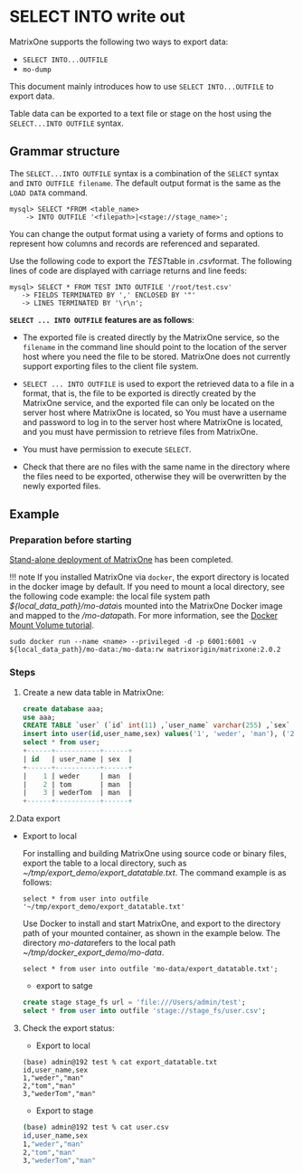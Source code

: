 # SELECT INTO write out

MatrixOne supports the following two ways to export data:

- `SELECT INTO...OUTFILE`
- `mo-dump`

This document mainly introduces how to use `SELECT INTO...OUTFILE` to export data.

Table data can be exported to a text file or stage on the host using the `SELECT...INTO OUTFILE` syntax.

## Grammar structure

The `SELECT...INTO OUTFILE` syntax is a combination of the `SELECT` syntax and `INTO OUTFILE filename`. The default output format is the same as the `LOAD DATA` command.

```
mysql> SELECT *FROM <table_name>
    -> INTO OUTFILE '<filepath>|<stage://stage_name>';
```

You can change the output format using a variety of forms and options to represent how columns and records are referenced and separated.

Use the following code to export the *TEST*table in *.csv*format. The following lines of code are displayed with carriage returns and line feeds:

```
mysql> SELECT * FROM TEST INTO OUTFILE '/root/test.csv'
   -> FIELDS TERMINATED BY ',' ENCLOSED BY '"'
   -> LINES TERMINATED BY '\r\n';
```

**`SELECT ... INTO OUTFILE` features are as follows**:

- The exported file is created directly by the MatrixOne service, so the `filename` in the command line should point to the location of the server host where you need the file to be stored. MatrixOne does not currently support exporting files to the client file system.

- `SELECT ... INTO OUTFILE` is used to export the retrieved data to a file in a format, that is, the file to be exported is directly created by the MatrixOne service, and the exported file can only be located on the server host where MatrixOne is located, so You must have a username and password to log in to the server host where MatrixOne is located, and you must have permission to retrieve files from MatrixOne.

- You must have permission to execute `SELECT`.

- Check that there are no files with the same name in the directory where the files need to be exported, otherwise they will be overwritten by the newly exported files.

## Example

### Preparation before starting

[Stand-alone deployment of MatrixOne](../../Get-Started/install-standalone-matrixone.md) has been completed.

!!! note
    If you installed MatrixOne via `docker`, the export directory is located in the docker image by default. If you need to mount a local directory, see the following code example: the local file system path *${local_data_path}/mo-data*is mounted into the MatrixOne Docker image and mapped to the */mo-data*path. For more information, see the [Docker Mount Volume tutorial](https://www.freecodecamp.org/news/docker-mount-volume-guide-how-to-mount-a-local-directory/).

```
sudo docker run --name <name> --privileged -d -p 6001:6001 -v ${local_data_path}/mo-data:/mo-data:rw matrixorigin/matrixone:2.0.2
```

### Steps

1. Create a new data table in MatrixOne:

    ```sql
    create database aaa;
    use aaa;
    CREATE TABLE `user` (`id` int(11) ,`user_name` varchar(255) ,`sex` varchar(255));
    insert into user(id,user_name,sex) values('1', 'weder', 'man'), ('2', 'tom', 'man'), ('3', 'wederTom', 'man');
    select * from user;
    +------+-----------+------+
    | id   | user_name | sex  |
    +------+-----------+------+
    |    1 | weder     | man  |
    |    2 | tom       | man  |
    |    3 | wederTom  | man  |
    +------+-----------+------+
    ```

2.Data export

- Export to local
  
   For installing and building MatrixOne using source code or binary files, export the table to a local directory, such as *~/tmp/export_demo/export_datatable.txt*. The command example is as follows:

    ```
    select * from user into outfile '~/tmp/export_demo/export_datatable.txt'
    ```

    Use Docker to install and start MatrixOne, and export to the directory path of your mounted container, as shown in the example below. The directory *mo-data*refers to the local path *~/tmp/docker_export_demo/mo-data*.

    ```
    select * from user into outfile 'mo-data/export_datatable.txt';
    ```

    - export to satge

    ```sql
    create stage stage_fs url = 'file:///Users/admin/test';
    select * from user into outfile 'stage://stage_fs/user.csv';
    ```
  
3. Check the export status:

    - Export to local
  
    ```
    (base) admin@192 test % cat export_datatable.txt 
    id,user_name,sex
    1,"weder","man"
    2,"tom","man"
    3,"wederTom","man"
    ```

    - Export to stage
  
    ```bash
    (base) admin@192 test % cat user.csv 
    id,user_name,sex
    1,"weder","man"
    2,"tom","man"
    3,"wederTom","man"
    ```
